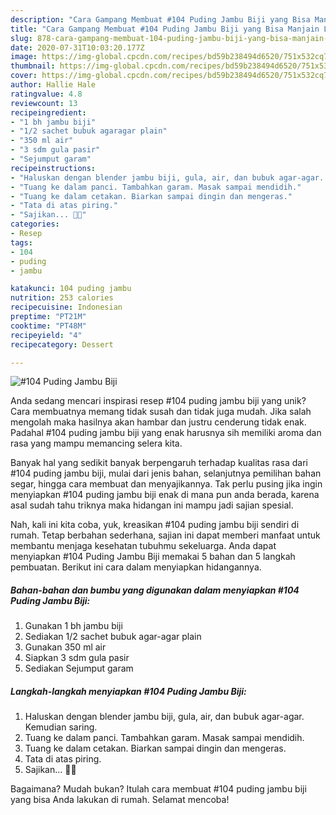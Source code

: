 ```yaml
---
description: "Cara Gampang Membuat #104 Puding Jambu Biji yang Bisa Manjain Lidah"
title: "Cara Gampang Membuat #104 Puding Jambu Biji yang Bisa Manjain Lidah"
slug: 878-cara-gampang-membuat-104-puding-jambu-biji-yang-bisa-manjain-lidah
date: 2020-07-31T10:03:20.177Z
image: https://img-global.cpcdn.com/recipes/bd59b238494d6520/751x532cq70/104-puding-jambu-biji-foto-resep-utama.jpg
thumbnail: https://img-global.cpcdn.com/recipes/bd59b238494d6520/751x532cq70/104-puding-jambu-biji-foto-resep-utama.jpg
cover: https://img-global.cpcdn.com/recipes/bd59b238494d6520/751x532cq70/104-puding-jambu-biji-foto-resep-utama.jpg
author: Hallie Hale
ratingvalue: 4.8
reviewcount: 13
recipeingredient:
- "1 bh jambu biji"
- "1/2 sachet bubuk agaragar plain"
- "350 ml air"
- "3 sdm gula pasir"
- "Sejumput garam"
recipeinstructions:
- "Haluskan dengan blender jambu biji, gula, air, dan bubuk agar-agar. Kemudian saring."
- "Tuang ke dalam panci. Tambahkan garam. Masak sampai mendidih."
- "Tuang ke dalam cetakan. Biarkan sampai dingin dan mengeras."
- "Tata di atas piring."
- "Sajikan... 👩‍🍳"
categories:
- Resep
tags:
- 104
- puding
- jambu

katakunci: 104 puding jambu 
nutrition: 253 calories
recipecuisine: Indonesian
preptime: "PT21M"
cooktime: "PT48M"
recipeyield: "4"
recipecategory: Dessert

---
```



![#104 Puding Jambu Biji](https://img-global.cpcdn.com/recipes/bd59b238494d6520/751x532cq70/104-puding-jambu-biji-foto-resep-utama.jpg)

Anda sedang mencari inspirasi resep #104 puding jambu biji yang unik? Cara membuatnya memang tidak susah dan tidak juga mudah. Jika salah mengolah maka hasilnya akan hambar dan justru cenderung tidak enak. Padahal #104 puding jambu biji yang enak harusnya sih memiliki aroma dan rasa yang mampu memancing selera kita.

Banyak hal yang sedikit banyak berpengaruh terhadap kualitas rasa dari #104 puding jambu biji, mulai dari jenis bahan, selanjutnya pemilihan bahan segar, hingga cara membuat dan menyajikannya. Tak perlu pusing jika ingin menyiapkan #104 puding jambu biji enak di mana pun anda berada, karena asal sudah tahu triknya maka hidangan ini mampu jadi sajian spesial.




Nah, kali ini kita coba, yuk, kreasikan #104 puding jambu biji sendiri di rumah. Tetap berbahan sederhana, sajian ini dapat memberi manfaat untuk membantu menjaga kesehatan tubuhmu sekeluarga. Anda dapat menyiapkan #104 Puding Jambu Biji memakai 5 bahan dan 5 langkah pembuatan. Berikut ini cara dalam menyiapkan hidangannya.

<!--inarticleads1-->

##### Bahan-bahan dan bumbu yang digunakan dalam menyiapkan #104 Puding Jambu Biji:

1. Gunakan 1 bh jambu biji
1. Sediakan 1/2 sachet bubuk agar-agar plain
1. Gunakan 350 ml air
1. Siapkan 3 sdm gula pasir
1. Sediakan Sejumput garam




<!--inarticleads2-->

##### Langkah-langkah menyiapkan #104 Puding Jambu Biji:

1. Haluskan dengan blender jambu biji, gula, air, dan bubuk agar-agar. Kemudian saring.
1. Tuang ke dalam panci. Tambahkan garam. Masak sampai mendidih.
1. Tuang ke dalam cetakan. Biarkan sampai dingin dan mengeras.
1. Tata di atas piring.
1. Sajikan... 👩‍🍳




Bagaimana? Mudah bukan? Itulah cara membuat #104 puding jambu biji yang bisa Anda lakukan di rumah. Selamat mencoba!
